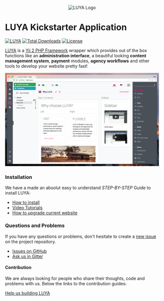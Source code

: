 <p align="center">
  <img src="https://raw.githubusercontent.com/luyadev/luya/master/docs/internals/logo/luya-logo-0.2x.png" alt="LUYA Logo"/>
</p>

# LUYA Kickstarter Application

[![LUYA](https://img.shields.io/badge/Powered%20by-LUYA-brightgreen.svg)](https://luya.io)
[![Total Downloads](https://poser.pugx.org/luyadev/luya-kickstarter/downloads)](https://packagist.org/packages/luyadev/luya-kickstarter)
[![License](https://poser.pugx.org/luyadev/luya-kickstarter/license)](https://packagist.org/packages/luyadev/luya-kickstarter)


[LUYA](https://github.com/luyadev/luya) is a [Yii 2 PHP Framework](https://github.com/yiisoft/yii2) wrapper which provides out of the box functions like an **administration interface**, a beautiful looking **content management system**, **payment** modules, **agency workflows** and other tools to develop your website pretty fast!

![LUYA RC4 Admin](https://raw.githubusercontent.com/luyadev/luya/master/docs/guide/img/luya-rc4.png)

### Installation

We have a made an absolut easy to understand *STEP-BY-STEP* Guide to install LUYA:

+ [How to install](https://luya.io)
+ [Video Tutorials](https://luya.io/videos)
+ [How to upgrade current website](https://luya.io/guide/install-upgrade)

### Questions and Problems

If you have any questions or problems, don't hesitate to create a [new issue](https://github.com/luyadev/luya/issues/new) on the project repository.

+ [Issues on GitHub](https://github.com/luyadev/luya/issues)
+ [Ask us in Gitter](https://gitter.im/luyadev/luya)

#### Contribution

We are always looking for people who share their thoughts, code and problems with us. Below the links to the contribution guides:

[Help us building LUYA](https://luya.io/guide/luya-collaboration)